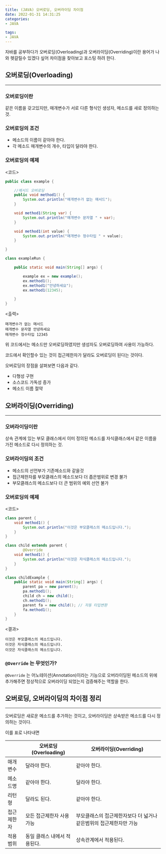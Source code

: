 ```yaml
---
title: (JAVA) 오버로딩, 오버라이딩 차이점  
date: 2022-01-31 14:31:25  
categories:   
- JAVA 

tags:
- JAVA
---
```


자바를 공부하다가 오버로딩(Overloading)과 오버라이딩(Overriding)이란 용어가 나와 헷갈릴수 있겠다 싶어 차이점을 찾아보고 포스팅 하려 한다.

## 오버로딩(Overloading)

---

### 오버로딩이란

같은 이름을 갖고있지만, 매개변수가 서로 다른 형식인 생성자, 메소드를 새로 정의하는 것.

### 오버로딩의 조건

- 메소드의 이름이 같아야 한다.
- 각 메소드 매개변수의 개수, 타입이 달라야 한다.

### 오버로딩의 예제

<코드>

```java
public class example {

    //메서드 오버로딩
    public void method1() {
        System.out.println("매개변수가 없는 매서드");
    }

    void method1(String var) {
        System.out.println("매개변수 문자열 " + var);
    }

    void method1(int value) {
        System.out.println("매개변수 정수타입 " + value);
    }

}

class exampleRun {

    public static void main(String[] args) {

        example ex = new example();
        ex.method1();
        ex.method1("안녕하세요");
        ex.method1(12345);

    }
}
```

<출력>

```
매개변수가 없는 매서드
매개변수 문자열 안녕하세요
매개변수 정수타입 12345
```

위 코드에서는 메소드만 오버로딩하였지만 생성자도 오버로딩하여 사용이 가능하다.

코드에서 확인할수 있는 것이 접근제한자가 달라도 오버로딩이 된다는 것이다.

오버로딩의 장점을 살펴보면  다음과 같다.

- 다형성 구현
- 소스코드 가독성 증가
- 메소드 이름 절약

## 오버라이딩(Overriding)

---

### 오버라이딩이란

상속 관계에 있는 부모 클래스에서 이미 정의된 메소드를 자식클래스에서 같은 이름을 가진 메소드로 다시 정의하는 것.

### 오버라이딩의 조건

- 메소드의 선언부가 기존메소드와 같을것
- 접근제한자를 부모클래스의 메소드보다 더 좁은범위로 변경 불가
- 부모클래스의 메소드보다 더 큰 범위의 예외 선언 불가

### 오버로딩의 예제

<코드>

```java
class parent {
    void method1() {
        System.out.println("이것은 부모클래스의 메소드입니다.");
    }
}

class child extends parent {
		@Override
    void method1() {
        System.out.println("이것은 자식클래스의 메소드입니다.");
    }
}

class childExample {
    public static void main(String[] args) {
        parent pa = new parent();
        pa.method1();
        child ch = new child();
        ch.method1();
        parent fa = new child(); // 자동 타입변환
        fa.method1();
    }
}
```

<결과>

```
이것은 부모클래스의 메소드입니다.
이것은 자식클래스의 메소드입니다.
이것은 자식클래스의 메소드입니다.
```

### `@Override` 는 무엇인가?

`@Override` 는 어노테이션(Annotation)이라는 기능으로 오버라이딩된 메소드의 위에 추가해주면 정상적으로 오버라이딩 되었는지 검증해주는 역할을 한다.

## 오버로딩, 오버라이딩의 차이점 정리

---

오버로딩은 새로운 메소드를 추가하는 것이고, 오버라이딩은 상속받은 메소드를 다시 정의하는 것이다.

이를 표로 나타내면

|  | 오버로딩(Overloading) | 오버라이딩(Overriding) |
| --- | --- | --- |
| 매개변수 | 달라야 한다. | 같아야 한다. |
| 메소드명 | 같아야 한다. | 달라야 한다. |
| 리턴형 | 달라도 된다. | 같아야 한다. |
| 접근제한자 | 모든 접근제한자 사용 가능 | 부모클래스의 접근제한자보다 더 넓거나 같은범위의 접근제한자만 가능 |
| 적용 범위 | 동일 클래스 내에서 적용된다. | 상속관계에서 적용된다. |